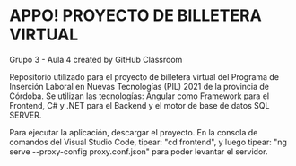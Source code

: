 # APPO! PROYECTO DE BILLETERA VIRTUAL
Grupo 3 - Aula 4 created by GitHub Classroom

Repositorio utilizado para el proyecto de billetera virtual del Programa de Inserción Laboral en Nuevas Tecnologías (PIL) 2021 de la provincia de Córdoba. Se utilizan las tecnologías: Angular como Framework para el Frontend, C# y .NET para el Backend
y el motor de base de datos SQL SERVER.

Para ejecutar la aplicación, descargar el proyecto. En la consola de comandos del Visual Studio Code, tipear: "cd frontend", y luego tipear: "ng serve --proxy-config proxy.conf.json" para poder levantar el servidor.
